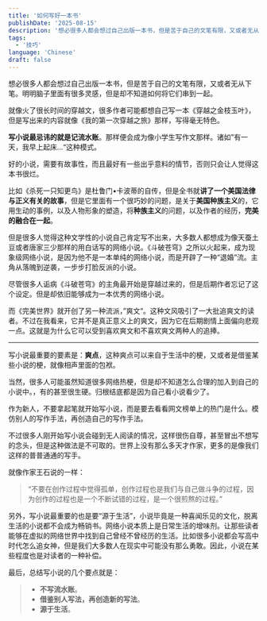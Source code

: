```yaml
---
title: '如何写好一本书'
publishDate: '2025-08-15'
description: '想必很多人都会想过自己出版一本书，但是苦于自己的文笔有限，又或者无从下笔。明明脑子里面有很多灵感，但是却不知道如何将它们串到一起。'
tags:
  - '技巧'
language: 'Chinese'
draft: false
---
```

想必很多人都会想过自己出版一本书，但是苦于自己的文笔有限，又或者无从下笔。明明脑子里面有很多灵感，但是却不知道如何将它们串到一起。

就像火了很长时间的穿越文，很多作者可能都想自己写一本《穿越之金枝玉叶》，但是写出来的内容就像《我的第一次穿越之旅》那样，写得毫无特色。

**写小说最忌讳的就是记流水账**。那样便会成为像小学生写作文那样。诸如”有一天，我早上起床...“这种模式。

好的小说，需要有故事性，而且最好有一些出乎意料的情节，否则只会让人觉得这本书很烂。

比如《杀死一只知更鸟》是杜鲁门•卡波蒂的自传，但是全书就**讲了一个美国法律与正义有关的故事**，但是它里面有一个很巧妙的问题，是关于**美国种族主义**的，它用生动的事例，以及人物形象的塑造，将**种族主义**的问题，以及作者的经历，**完美的融合在一起**。

但是很多人觉得这种文学性的小说自己肯定写不出来，大多数人都想成为像天蚕土豆或者唐家三少那样的用白话写的网络小说。《斗破苍穹》之所以火起来，成为现象级网络小说，是因为他不是一本单纯的网络小说，而是开辟了一种“退婚”流。主角从落魄到逆袭，一步步打脸反派的小说。

尽管很多人诟病《斗破苍穹》的主角最开始是穿越过来的，但是后期作者忘记了这个设定。但是却依旧能够成为一本优秀的网络小说。

而《完美世界》就开创了另一种流派，”爽文“。这种文风吸引了一大批追爽文的读者。不过在我看来，它并不是真正意义上的爽文，因为它在后期剧情上面偏向悲观一点。这就是为什么它可以受到喜欢爽文和不喜欢爽文两种人的追捧。

---

写小说最重要的要素是：**爽点**，这种爽点可以来自于生活中的梗，又或者是借鉴某些小说的梗，就像相声里面的包袱。

当然，很多人可能虽然知道很多网络热梗，但是却不知道怎么合理的加入到自己的小说中。，有的甚至很生硬。归根结底都是因为自己看小说看少了。

作为新人，不要拿起笔就开始写小说，而是要去看看网文榜单上的热门是什么。模仿别人的写作手法，再创造自己的写作手法。

不过很多人刚开始写小说会碰到无人阅读的情况，这样很伤自尊，甚至冒出不想写的念头，但是这种做法是不可取的。世界上没有那么多天才作家，更多的是像我们这样的普普通通的写手。

就像作家王石说的一样：

> “不要在创作过程中觉得孤单，创作过程也是我们与自己做斗争的过程，因为创作的过程也是一个不断试错的过程，是一个很煎熬的过程。”

另外，写小说最重要的也是要“源于生活”，小说毕竟是一种喜闻乐见的文化，脱离生活的小说都不会成为畅销书。网络小说本质上是日常生活的增味剂。让那些读者能够在虚拟的网络世界中找到自己曾经不曾经历的生活。比如很多小说都会写高中时代怎么追女神，但是我们大多数人在现实中可能没有那么勇敢。因此，小说在某些程度也是对读者的一种补偿。

最后，总结写小说的几个要点就是：

> - **不写流水账**。
> - **借鉴别人写法，再创造新的写法**。
> - **源于生活**。